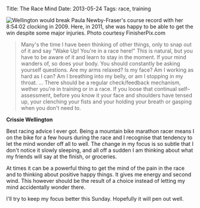 Title: The Race Mind
Date: 2013-05-24
Tags: race, training

![Wellington would break Paula Newby-Fraser's course record with her 8:54:02 clocking in 2009. Here, in 2011, she was happy to be able to get the win despite some major injuries. Photo courtesy FinisherPix.com](/blog/images/2013-crissiewellington-bike-2011.jpg)

<blockquote>Many's the time I have been thinking of other things, only to snap out of it and say "Wake Up! You're in a race here!" This is natural, but you have to be aware of it and learn to stay in the moment. If your mind wanders of, so does your body. You should constantly be asking yourself questions. Are my arms relaxed? Is my face? Am I working as hard as I can? Am I breathing into my belly, or am I stopping in my throat. … There should be a regular check/feedback mechanism, wether you're in training or in a race. If you loose that continual self–assessment, before you know it your face and shoulders have tensed up, your clenching your fists and your holding your breath or gasping when you don't need to.</blockquote>

**Crissie Wellington**

Best racing advice I ever got. Being a mountain bike marathon racer means I on the bike for a few hours during the race and I recognise that tendency to let the mind wonder off all to well. The change in my focus is so subtle that I don't notice it slowly sleeping, and all off a sudden I am thinking about what my friends will say at the finish, or groceries.

At times it can be a powerful thing to get the mind of the pain in the race and to thinking about positive happy things. It gives me energy and second wind. This however should be the result of a choice instead of letting my mind accidentally wonder there.

I'll try to keep my focus better this Sunday. Hopefully it will pen out well.
